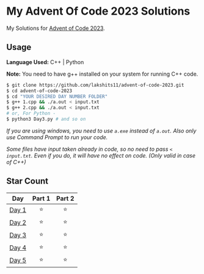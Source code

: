 # My Advent Of Code 2023 Solutions

My Solutions for [Advent of Code 2023](https://adventofcode.com/2023).

## Usage

**Language Used:** C++ | Python

**Note:** You need to have g++ installed on your system for running C++ code.

```bash
$ git clone https://github.com/lakshits11/advent-of-code-2023.git
$ cd advent-of-code-2023
$ cd "YOUR DESIRED DAY NUMBER FOLDER"
$ g++ 1.cpp && ./a.out < input.txt
$ g++ 2.cpp && ./a.out < input.txt
# or, For Python -
$ python3 Day3.py # and so on
```

_If you are using windows, you need to use `a.exe` instead of `a.out`. Also only use Command Prompt to run your code._

_Some files have input taken already in code, so no need to pass `< input.txt`. Even if you do, it will have no effect on code. (Only valid in case of C++)_

## Star Count

<!--- advent_readme_stars table --->

|                     Day                      | Part 1 | Part 2 |
| :------------------------------------------: | :----: | :----: |
| [Day 1](https://adventofcode.com/2023/day/1) |   ⭐   |   ⭐   |
| [Day 2](https://adventofcode.com/2023/day/2) |   ⭐   |   ⭐   |
| [Day 3](https://adventofcode.com/2023/day/3) |   ⭐   |   ⭐   |
| [Day 4](https://adventofcode.com/2023/day/4) |   ⭐   |   ⭐   |
| [Day 5](https://adventofcode.com/2023/day/5) |   ⭐   |   ⭐   |

<!--- advent_readme_stars table --->
